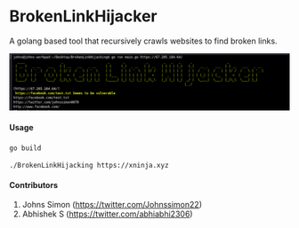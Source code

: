 # BrokenLinkHijacker

A golang based tool that recursively crawls websites to find broken links.

![Screenshot](screenshot.png)

#### Usage


`go build`

`./BrokenLinkHijacking https://xninja.xyz`


#### Contributors

1. Johns Simon (https://twitter.com/Johnssimon22)
2. Abhishek S (https://twitter.com/abhiabhi2306)
